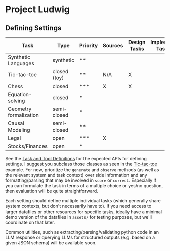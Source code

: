 # Project Ludwig

## Defining Settings

| Task                   | Type         | Priority | Sources | Design Tasks | Implement Tasks | Completed |
|------------------------|--------------|----------|---------|--------------|-----------------|-----------|
| Synthetic Languages    | synthetic    | **       |         |              |                 |           |
| Tic-tac-toe            | closed (toy) | **       | N/A     | X            |                 |           |
| Chess                  | closed       | ***      | X       | X            |                 |           |
| Equation-solving       | closed       | *        |         |              |                 |           |
| Geometry formalization | semi-closed  | *        |         |              |                 |           |
| Causal Modeling        | semi-closed  | **       |         |              |                 |           |
| Legal                  | open         | ***      | X       |              |                 |           |
| Stocks/Finances        | open         | *        |         |              |                 |           |


See the [Task and Tool Definitions](ludwig/core/base.py) for the expected APIs for defining settings. I suggest you subclass those classes as seen in the [Tic-tac-toe](ludwig/tictactoe/example.py) example. For now, prioritize the `generate` and `observe` methods (as well as the relevant system and task context) over side information and any formatting/parsing that may be involved in `score` or `correct`. Especially if you can formulate the task in terms of a multiple choice or yes/no question, then evaluation will be quite straightforward.

Each setting should define multiple individual tasks (which generally share system contexts, but don't necessarily have to). If you need access to larger datafiles or other resources for specific tasks, ideally have a minimal demo version of the datafiles in `assets/` for testing purposes, but we'll coordinate on that later.

Common utilities, such as extracting/parsing/validating python code in an LLM response or querying LLMs for structured outputs (e.g. based on a given JSON schema) will be available soon.



